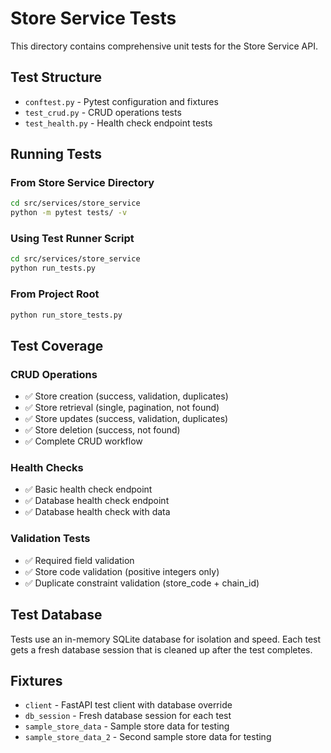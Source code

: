 # Store Service Tests

This directory contains comprehensive unit tests for the Store Service API.

## Test Structure

- `conftest.py` - Pytest configuration and fixtures
- `test_crud.py` - CRUD operations tests
- `test_health.py` - Health check endpoint tests

## Running Tests

### From Store Service Directory
```bash
cd src/services/store_service
python -m pytest tests/ -v
```

### Using Test Runner Script
```bash
cd src/services/store_service
python run_tests.py
```

### From Project Root
```bash
python run_store_tests.py
```

## Test Coverage

### CRUD Operations
- ✅ Store creation (success, validation, duplicates)
- ✅ Store retrieval (single, pagination, not found)
- ✅ Store updates (success, validation, duplicates)
- ✅ Store deletion (success, not found)
- ✅ Complete CRUD workflow

### Health Checks
- ✅ Basic health check endpoint
- ✅ Database health check endpoint
- ✅ Database health check with data

### Validation Tests
- ✅ Required field validation
- ✅ Store code validation (positive integers only)
- ✅ Duplicate constraint validation (store_code + chain_id)

## Test Database

Tests use an in-memory SQLite database for isolation and speed. Each test gets a fresh database session that is cleaned up after the test completes.

## Fixtures

- `client` - FastAPI test client with database override
- `db_session` - Fresh database session for each test
- `sample_store_data` - Sample store data for testing
- `sample_store_data_2` - Second sample store data for testing
